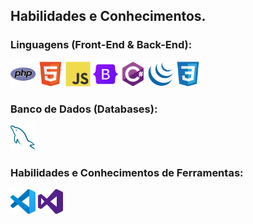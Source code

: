 ## Habilidades e Conhecimentos.

### Linguagens (Front-End & Back-End):

<img src="https://raw.githubusercontent.com/devicons/devicon/master/icons/php/php-original.svg" alt="PHP" width="40" height="40"/> <img src="https://raw.githubusercontent.com/devicons/devicon/master/icons/html5/html5-original.svg" alt="HTML5" width="40" height="40"/> <img src="https://raw.githubusercontent.com/devicons/devicon/master/icons/javascript/javascript-original.svg" alt="JavaScript" width="40" height="40"/> <img src="https://raw.githubusercontent.com/devicons/devicon/master/icons/bootstrap/bootstrap-original.svg" alt="Bootstrap" width="40" height="40"/> <img src="https://raw.githubusercontent.com/devicons/devicon/master/icons/csharp/csharp-original.svg" alt="C#" width="40" height="40"/> <img src="https://raw.githubusercontent.com/devicons/devicon/master/icons/jquery/jquery-original.svg" alt="jQuery" width="40" height="40"/> <img src="https://raw.githubusercontent.com/devicons/devicon/master/icons/css3/css3-original.svg" alt="CSS3" width="40" height="40"/> 

### Banco de Dados (Databases):

<img src="https://raw.githubusercontent.com/devicons/devicon/master/icons/mysql/mysql-original.svg" alt="MySQL" width="40" height="40"/>

### Habilidades e Conhecimentos de Ferramentas:

<img src="https://raw.githubusercontent.com/devicons/devicon/master/icons/vscode/vscode-original.svg" alt="Visual Studio Code" width="40" height="40"/> <img src="https://raw.githubusercontent.com/devicons/devicon/master/icons/visualstudio/visualstudio-plain.svg" alt="Visual Studio" width="40" height="40"/>
